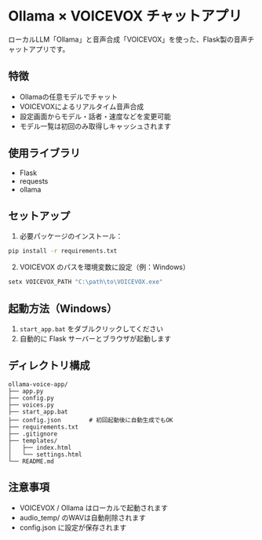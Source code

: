 # Ollama × VOICEVOX チャットアプリ

ローカルLLM「Ollama」と音声合成「VOICEVOX」を使った、Flask製の音声チャットアプリです。

## 特徴

- Ollamaの任意モデルでチャット
- VOICEVOXによるリアルタイム音声合成
- 設定画面からモデル・話者・速度などを変更可能
- モデル一覧は初回のみ取得しキャッシュされます

## 使用ライブラリ

- Flask
- requests
- ollama

## セットアップ

1. 必要パッケージのインストール：

```bash
pip install -r requirements.txt
```

2. VOICEVOX のパスを環境変数に設定（例：Windows）

```bash
setx VOICEVOX_PATH "C:\path\to\VOICEVOX.exe"
```
## 起動方法（Windows）

1. `start_app.bat` をダブルクリックしてください
2. 自動的に Flask サーバーとブラウザが起動します

## ディレクトリ構成

```
ollama-voice-app/
├── app.py
├── config.py
├── voices.py
├── start_app.bat   
├── config.json        # 初回起動後に自動生成でもOK
├── requirements.txt
├── .gitignore 
├── templates/
│   ├── index.html
│   └── settings.html
└── README.md
```

## 注意事項

- VOICEVOX / Ollama はローカルで起動されます
- audio_temp/ のWAVは自動削除されます
- config.json に設定が保存されます
